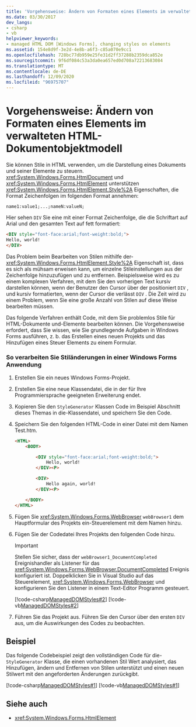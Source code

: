 ```yaml
---
title: 'Vorgehensweise: Ändern von Formaten eines Elements im verwalteten HTML-Dokumentobjektmodell'
ms.date: 03/30/2017
dev_langs:
- csharp
- vb
helpviewer_keywords:
- managed HTML DOM [Windows Forms], changing styles on elements
ms.assetid: 154e8d9f-3e2d-4e8b-a6f3-c85a070e9cc1
ms.openlocfilehash: 728bc77db959e25fe31d2ff37288b2359dca852e
ms.sourcegitcommit: 9f6df084c53a3da0ea657ed0d708a72213683084
ms.translationtype: MT
ms.contentlocale: de-DE
ms.lasthandoff: 12/09/2020
ms.locfileid: "96975707"
---
```

# <a name="how-to-change-styles-on-an-element-in-the-managed-html-document-object-model"></a>Vorgehensweise: Ändern von Formaten eines Elements im verwalteten HTML-Dokumentobjektmodell

Sie können Stile in HTML verwenden, um die Darstellung eines Dokuments und seiner Elemente zu steuern. <xref:System.Windows.Forms.HtmlDocument> und <xref:System.Windows.Forms.HtmlElement> unterstützen <xref:System.Windows.Forms.HtmlElement.Style%2A> Eigenschaften, die Format Zeichenfolgen im folgenden Format annehmen:

`name1:value1;...;nameN:valueN;`

Hier sehen `DIV` Sie eine mit einer Format Zeichenfolge, die die Schriftart auf Arial und den gesamten Text auf fett formatiert:

```html
<DIV style="font-face:arial;font-weight:bold;">
Hello, world!
</DIV>
```

Das Problem beim Bearbeiten von Stilen mithilfe der- <xref:System.Windows.Forms.HtmlElement.Style%2A> Eigenschaft ist, dass es sich als mühsam erweisen kann, um einzelne Stileinstellungen aus der Zeichenfolge hinzuzufügen und zu entfernen. Beispielsweise wird es zu einem komplexen Verfahren, mit dem Sie den vorherigen Text kursiv darstellen können, wenn der Benutzer den Cursor über der positioniert `DIV` , und kursiv formatierten, wenn der Cursor die verlässt `DIV` . Die Zeit wird zu einem Problem, wenn Sie eine große Anzahl von Stilen auf diese Weise bearbeiten müssen.

Das folgende Verfahren enthält Code, mit dem Sie problemlos Stile für HTML-Dokumente und-Elemente bearbeiten können. Die Vorgehensweise erfordert, dass Sie wissen, wie Sie grundlegende Aufgaben in Windows Forms ausführen, z. b. das Erstellen eines neuen Projekts und das Hinzufügen eines Steuer Elements zu einem Formular.

### <a name="to-process-style-changes-in-a-windows-forms-application"></a>So verarbeiten Sie Stiländerungen in einer Windows Forms Anwendung

1. Erstellen Sie ein neues Windows Forms-Projekt.

2. Erstellen Sie eine neue Klassendatei, die in der für Ihre Programmiersprache geeigneten Erweiterung endet.

3. Kopieren Sie den `StyleGenerator` Klassen Code im Beispiel Abschnitt dieses Themas in die-Klassendatei, und speichern Sie den Code.

4. Speichern Sie den folgenden HTML-Code in einer Datei mit dem Namen Test.htm.

    ```html
    <HTML>
        <BODY>

            <DIV style="font-face:arial;font-weight:bold;">
                Hello, world!
            </DIV><P>

            <DIV>
                Hello again, world!
            </DIV><P>

        </BODY>
    </HTML>
    ```

5. Fügen Sie <xref:System.Windows.Forms.WebBrowser> `webBrowser1` dem Hauptformular des Projekts ein-Steuerelement mit dem Namen hinzu.

6. Fügen Sie der Codedatei Ihres Projekts den folgenden Code hinzu.

    > [!IMPORTANT]
    > Stellen Sie sicher, dass der `webBrowser1_DocumentCompleted` Ereignishandler als Listener für das <xref:System.Windows.Forms.WebBrowser.DocumentCompleted> Ereignis konfiguriert ist. Doppelklicken Sie in Visual Studio auf das Steuerelement, <xref:System.Windows.Forms.WebBrowser> und konfigurieren Sie den Listener in einem Text-Editor Programm gesteuert.

     [!code-csharp[ManagedDOMStyles#2](~/samples/snippets/csharp/VS_Snippets_Winforms/ManagedDOMStyles/CS/Form1.cs#2)]
     [!code-vb[ManagedDOMStyles#2](~/samples/snippets/visualbasic/VS_Snippets_Winforms/ManagedDOMStyles/VB/Form1.vb#2)]

7. Führen Sie das Projekt aus. Führen Sie den Cursor über den ersten `DIV` aus, um die Auswirkungen des Codes zu beobachten.

## <a name="example"></a>Beispiel

Das folgende Codebeispiel zeigt den vollständigen Code für die- `StyleGenerator` Klasse, die einen vorhandenen Stil Wert analysiert, das Hinzufügen, ändern und Entfernen von Stilen unterstützt und einen neuen Stilwert mit den angeforderten Änderungen zurückgibt.

[!code-csharp[ManagedDOMStyles#1](~/samples/snippets/csharp/VS_Snippets_Winforms/ManagedDOMStyles/CS/StyleGenerator.cs#1)]
[!code-vb[ManagedDOMStyles#1](~/samples/snippets/visualbasic/VS_Snippets_Winforms/ManagedDOMStyles/VB/StyleGenerator.vb#1)]

## <a name="see-also"></a>Siehe auch

- <xref:System.Windows.Forms.HtmlElement>
